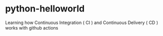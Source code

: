 # python-helloworld
Learning how Continuous Integration ( CI ) and Continuous Delivery ( CD ) works with github actions
